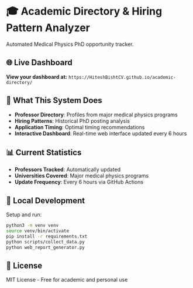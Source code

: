 # 🎓 Academic Directory & Hiring Pattern Analyzer

Automated Medical Physics PhD opportunity tracker.

## 🌐 Live Dashboard

**View your dashboard at:** `https://HiteshBishtCV.github.io/academic-directory/`

## 🚀 What This System Does

- **Professor Directory**: Profiles from major medical physics programs
- **Hiring Patterns**: Historical PhD posting analysis
- **Application Timing**: Optimal timing recommendations
- **Interactive Dashboard**: Real-time web interface updated every 6 hours

## 📊 Current Statistics

- **Professors Tracked**: Automatically updated
- **Universities Covered**: Major medical physics programs
- **Update Frequency**: Every 6 hours via GitHub Actions

## 🔧 Local Development

Setup and run:
```bash
python3 -m venv venv
source venv/bin/activate
pip install -r requirements.txt
python scripts/collect_data.py
python web_report_generator.py
```

## 📄 License

MIT License - Free for academic and personal use

